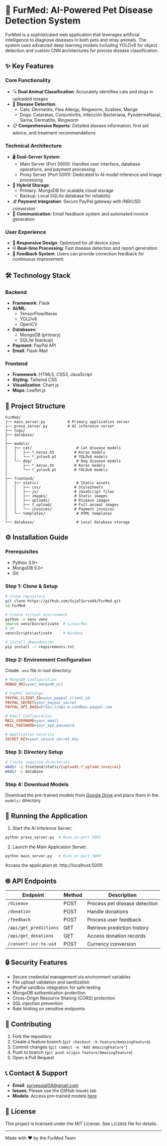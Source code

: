 # 🐾 FurMed: AI-Powered Pet Disease Detection System

FurMed is a sophisticated web application that leverages artificial intelligence to diagnose diseases in both pets and stray animals. The system uses advanced deep learning models including YOLOv8 for object detection and custom CNN architectures for precise disease classification.

## ✨ Key Features

### Core Functionality
- 🔍 **Dual Animal Classification**: Accurately identifies cats and dogs in uploaded images
- 🏥 **Disease Detection**: 
  - Cats: Dermatitis, Flea Allergy, Ringworm, Scabies, Mange
  - Dogs: Cataratas, Conjuntivitis, Infección Bacteriana, PyodermaNasal, Sarna, Dermatitis, Ringworm
- 📋 **Comprehensive Reports**: Detailed disease information, first aid advice, and treatment recommendations

### Technical Architecture
- 🖥️ **Dual-Server System**:
  - Main Server (Port 5000): Handles user interface, database operations, and payment processing
  - Proxy Server (Port 5001): Dedicated to AI model inference and image processing
- 💾 **Hybrid Storage**:
  - Primary: MongoDB for scalable cloud storage
  - Backup: Local SQLite database for reliability
- 💰 **Payment Integration**: Secure PayPal gateway with INR/USD conversion
- 📧 **Communication**: Email feedback system and automated invoice generation

### User Experience
- 📱 **Responsive Design**: Optimized for all device sizes
- 🌐 **Real-time Processing**: Fast disease detection and report generation
- 🔄 **Feedback System**: Users can provide correction feedback for continuous improvement

## 🛠️ Technology Stack

### Backend
- **Framework**: Flask
- **AI/ML**: 
  - TensorFlow/Keras
  - YOLOv8
  - OpenCV
- **Databases**: 
  - MongoDB (primary)
  - SQLite (backup)
- **Payment**: PayPal API
- **Email**: Flask-Mail

### Frontend
- **Framework**: HTML5, CSS3, JavaScript
- **Styling**: Tailwind CSS
- **Visualization**: Chart.js
- **Maps**: Leaflet.js

## 📁 Project Structure

```
FurMed/
├── main_server.py          # Primary application server
├── proxy_server.py         # AI inference server
├── logs/
├── database/
│    
├── models/
│   ├── cat/                    # Cat disease models
│   │   ├── *_keras.h5         # Keras models
│   │   └── *_yolov8.pt        # YOLOv8 models
│   └── dog/                    # Dog disease models
│       ├── *_keras.h5         # Keras models
│       └── *_yolov8.pt        # YOLOv8 models
│
├── frontend/
│   ├── static/                 # Static assets
│   │   ├── css/               # Stylesheets
│   │   ├── js/                # JavaScript files
│   │   ├── images/            # Static images
│   │   ├── uploads/           # Disease images
│   │   ├── f_upload/          # Full animal images
│   │   └── invoices/          # Payment invoices
│   └── templates/              # HTML templates
│
└── database/                   # Local database storage
```

## ⚙️ Installation Guide

### Prerequisites
- Python 3.9+
- MongoDB 5.0+
- Git

### Step 1: Clone & Setup
```bash
# Clone repository
git clone https://github.com/SujalSurve04/FurMed.git
cd FurMed

# Create virtual environment
python -m venv venv
source venv/bin/activate  # Linux/Mac
# OR
venv\Scripts\activate     # Windows

# Install dependencies
pip install -r requirements.txt
```

### Step 2: Environment Configuration
Create `.env` file in root directory:
```ini
# MongoDB Configuration
MONGO_URI=your_mongodb_uri

# PayPal Settings
PAYPAL_CLIENT_ID=your_paypal_client_id
PAYPAL_SECRET=your_paypal_secret
PAYPAL_API_BASE=https://api-m.sandbox.paypal.com

# Email Configuration
MAIL_USERNAME=your_email
MAIL_PASSWORD=your_app_password

# Application Security
SECRET_KEY=your_secure_secret_key
```

### Step 3: Directory Setup
```bash
# Create required directories
mkdir -p frontend/static/{uploads,f_upload,invoices}
mkdir -p database
```

### Step 4: Download Models
Download the pre-trained models from [Google Drive](https://drive.google.com/drive/folders/11dRe0v_fgoGKq8NONxXMy7A7rNuaO6gl?usp=drive_link) and place them in the `models/` directory.

## 🚀 Running the Application

1. Start the AI Inference Server:
```bash
python proxy_server.py  # Runs on port 5001
```

2. Launch the Main Application Server:
```bash
python main_server.py   # Runs on port 5000
```

Access the application at: http://localhost:5000

## 🌐 API Endpoints

| Endpoint | Method | Description |
|----------|---------|------------|
| `/disease` | POST | Process pet disease detection |
| `/donation` | POST | Handle donations |
| `/feedback` | POST | Process user feedback |
| `/api/get_predictions` | GET | Retrieve prediction history |
| `/api/get_donations` | GET | Access donation records |
| `/convert-inr-to-usd` | POST | Currency conversion |

## 🔒 Security Features

- Secure credential management via environment variables
- File upload validation and sanitization
- PayPal sandbox integration for safe testing
- MongoDB authentication protection
- Cross-Origin Resource Sharing (CORS) protection
- SQL injection prevention
- Rate limiting on sensitive endpoints

## 🤝 Contributing

1. Fork the repository
2. Create a feature branch (`git checkout -b feature/AmazingFeature`)
3. Commit changes (`git commit -m 'Add AmazingFeature'`)
4. Push to branch (`git push origin feature/AmazingFeature`)
5. Open a Pull Request

## 📞 Contact & Support

- **Email**: survesujal04@gmail.com
- **Issues**: Please use the GitHub issues tab
- **Models**: Access pre-trained models [here](https://drive.google.com/drive/folders/11dRe0v_fgoGKq8NONxXMy7A7rNuaO6gl?usp=drive_link)

## 📄 License

This project is licensed under the MIT License. See `LICENSE` file for details.

---

Made with ❤️ by the FurMed Team
